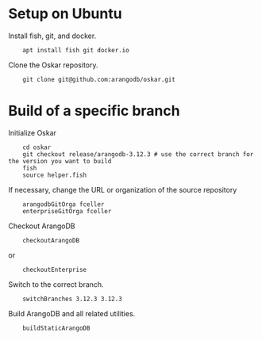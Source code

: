 # Setup on Ubuntu

Install fish, git, and docker.

```
    apt install fish git docker.io
```

Clone the Oskar repository.

```
    git clone git@github.com:arangodb/oskar.git
```

# Build of a specific branch

Initialize Oskar

```
    cd oskar
    git checkout release/arangodb-3.12.3 # use the correct branch for the version you want to build
    fish
    source helper.fish
```

If necessary, change the URL or organization of the source repository

```
    arangodbGitOrga fceller
    enterpriseGitOrga fceller
```


Checkout ArangoDB

```
    checkoutArangoDB
```

or

```
    checkoutEnterprise
```

Switch to the correct branch.

```
    switchBranches 3.12.3 3.12.3
```

Build ArangoDB and all related utilities.

```
    buildStaticArangoDB
```

